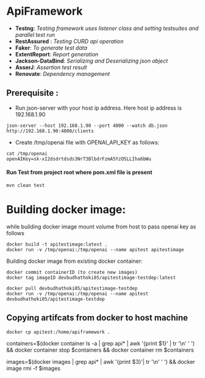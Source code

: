 # ApiFramework

* **Testng**: *Testing framework uses listener class and setting testsuites and parallel test run*
* **RestAssured** : *Testing CURD api operation*
* **Faker**: *To generate test data*
* **ExtentReport**: *Report generation*
* **Jackson-DataBind**: *Serializing and Deserializing json object*
* **AsserJ**: *Assertion test result*
* **Renovate**: *Dependency management*

## Prerequisite :
* Run json-server with your host ip address. Here host ip address is 192.168.1.90
```
json-server --host 192.168.1.90 --port 4000 --watch db.json
http://192.168.1.90:4000/clients
```
* Create /tmp/openai file with OPENAI_API_KEY as follows:
```
cat /tmp/openai
openAIKey=sk-xI2dsdrtdsds3NrT3BlbdrFzmA5YzO5LLIha6bWu
```

#### Run Test from project root where pom.xml file is present

```
mvn clean test
```



# Building docker image:
while building docker image mount volume from host to pass openai key as follows 
```
docker build -t apitestimage:latest .
docker run -v /tmp/openai:/tmp/openai --name apitest apitestimage

```
Building docker image from existing docker container:
```
docker commit containerID (to create new images)
docker tag imageID devbudhathoki05/apitestimage-testdep:latest
 ```

``` 
docker pull devbudhathoki05/apitestimage-testdep
docker run -v /tmp/openai:/tmp/openai --name apitest devbudhathoki05/apitestimage-testdep
```

## Copying artifcats from docker to host machine
``` 
docker cp apitest:/home/apiframework .
```




containers=$(docker container ls -a | grep api* | awk '{print $1}' | tr '\n' ' ') && docker container stop $containers && docker container rm $containers

images=$(docker images | grep api* | awk '{print $3}'|   tr '\n' ' ') && docker image rmi -f $images